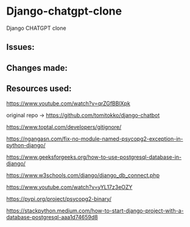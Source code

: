 # Django-chatgpt-clone
Django CHATGPT clone


## Issues:

## Changes made:

## Resources used:

https://www.youtube.com/watch?v=qrZGfBBlXpk

original repo -> https://github.com/tomitokko/django-chatbot

https://www.toptal.com/developers/gitignore/

https://ngangasn.com/fix-no-module-named-psycopg2-exception-in-python-django/

https://www.geeksforgeeks.org/how-to-use-postgresql-database-in-django/

https://www.w3schools.com/django/django_db_connect.php

https://www.youtube.com/watch?v=yYL17z3eOZY

https://pypi.org/project/psycopg2-binary/

https://stackpython.medium.com/how-to-start-django-project-with-a-database-postgresql-aaa1d74659d8